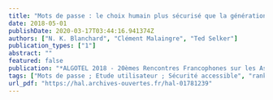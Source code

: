 ```yaml
---
title: "Mots de passe : le choix humain plus sécurisé que la génération aléatoire"
date: 2018-05-01
publishDate: 2020-03-17T03:44:16.941374Z
authors: ["N. K. Blanchard", "Clément Malaingre", "Ted Selker"]
publication_types: ["1"]
abstract: ""
featured: false
publication: "*ALGOTEL 2018 - 20èmes Rencontres Francophones sur les Aspects Algorithmiques des Télécommunications*"
tags: ["Mots de passe ; Etude utilisateur ; Sécurité accessible", "rank1"]
url_pdf: "https://hal.archives-ouvertes.fr/hal-01781239"
---
```


